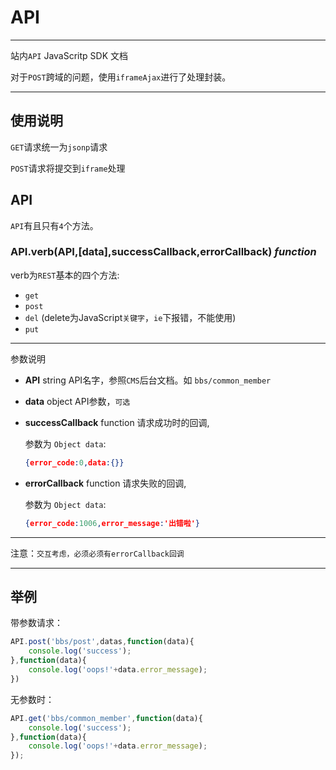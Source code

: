 # API

---

<!-- [![Build Status](https://secure.travis-ci.org/aralejs/API.png)](https://travis-ci.org/seedit/API)
[![Coverage Status](https://coveralls.io/repos/aralejs/API/badge.png?branch=master)](https://coveralls.io/r/seedit/API) -->


站内`API` JavaScritp SDK 文档

对于`POST`跨域的问题，使用`iframeAjax`进行了处理封装。

---

## 使用说明

`GET`请求统一为`jsonp`请求

`POST`请求将提交到`iframe`处理

## API

`API`有且只有`4`个方法。

### API.verb(API,[data],successCallback,errorCallback) <em>function</em>


verb为`REST`基本的四个方法:

+ `get`
+ `post`
+ `del` (delete为JavaScript`关键字`，`ie`下报错，不能使用)
+ `put`

--- 

参数说明

+ **API** string API名字，参照`CMS`后台文档。如 `bbs/common_member`
+ **data** object API参数，`可选`
+ **successCallback** function 请求成功时的回调,

    参数为 `Object data`:

    ```json
    {error_code:0,data:{}}
    ```

+ **errorCallback** function 请求失败的回调,

    参数为 `Object data`:

    ```json
    {error_code:1006,error_message:'出错啦'}
    ```

----

注意：`交互考虑，必须必须有errorCallback回调`

----


## 举例

带参数请求：
```javascript
API.post('bbs/post',datas,function(data){
    console.log('success');
},function(data){
    console.log('oops!'+data.error_message);
})
```

无参数时：
```javascript
API.get('bbs/common_member',function(data){
    console.log('success');
},function(data){
    console.log('oops!'+data.error_message);
});
```
